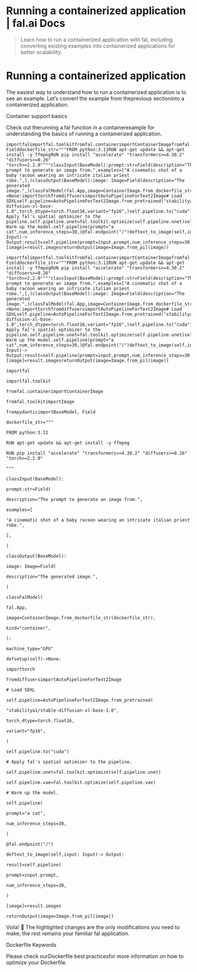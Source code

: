 # Running a containerized application | fal.ai Docs


> Learn how to run a containerized application with fal, including converting existing examples into containerized applications for better scalability.


# Running a containerized application

The easiest way to understand how to run a containerized application is to see an example.
Let’s convert the example from theprevious sectioninto a containerized application.

Container support basics

Check out therunning a fal function in a
containerexample for understanding the
basics of running a containerized application.

```
importfalimportfal.toolkitfromfal.containerimportContainerImagefromfal.toolkitimportImagefrompydanticimportBaseModel, Fielddockerfile_str="""FROM python:3.11RUN apt-get update && apt-get install -y ffmpegRUN pip install "accelerate" "transformers>=4.30.2" "diffusers>=0.26" "torch>=2.2.0""""classInput(BaseModel):prompt:str=Field(description="The prompt to generate an image from.",examples=["A cinematic shot of a baby racoon wearing an intricate italian priest robe.",],)classOutput(BaseModel):image: Image=Field(description="The generated image.",)classFalModel(fal.App,image=ContainerImage.from_dockerfile_str(dockerfile_str),kind="container",):machine_type="GPU"defsetup(self)->None:importtorchfromdiffusersimportAutoPipelineForText2Image# Load SDXLself.pipeline=AutoPipelineForText2Image.from_pretrained("stabilityai/stable-diffusion-xl-base-1.0",torch_dtype=torch.float16,variant="fp16",)self.pipeline.to("cuda")# Apply fal's spatial optimizer to the pipeline.self.pipeline.unet=fal.toolkit.optimize(self.pipeline.unet)self.pipeline.vae=fal.toolkit.optimize(self.pipeline.vae)# Warm up the model.self.pipeline(prompt="a cat",num_inference_steps=30,)@fal.endpoint("/")deftext_to_image(self,input: Input)-> Output:result=self.pipeline(prompt=input.prompt,num_inference_steps=30,)[image]=result.imagesreturnOutput(image=Image.from_pil(image))
```

```
importfalimportfal.toolkitfromfal.containerimportContainerImagefromfal.toolkitimportImagefrompydanticimportBaseModel, Fielddockerfile_str="""FROM python:3.11RUN apt-get update && apt-get install -y ffmpegRUN pip install "accelerate" "transformers>=4.30.2" "diffusers>=0.26" "torch>=2.2.0""""classInput(BaseModel):prompt:str=Field(description="The prompt to generate an image from.",examples=["A cinematic shot of a baby racoon wearing an intricate italian priest robe.",],)classOutput(BaseModel):image: Image=Field(description="The generated image.",)classFalModel(fal.App,image=ContainerImage.from_dockerfile_str(dockerfile_str),kind="container",):machine_type="GPU"defsetup(self)->None:importtorchfromdiffusersimportAutoPipelineForText2Image# Load SDXLself.pipeline=AutoPipelineForText2Image.from_pretrained("stabilityai/stable-diffusion-xl-base-1.0",torch_dtype=torch.float16,variant="fp16",)self.pipeline.to("cuda")# Apply fal's spatial optimizer to the pipeline.self.pipeline.unet=fal.toolkit.optimize(self.pipeline.unet)self.pipeline.vae=fal.toolkit.optimize(self.pipeline.vae)# Warm up the model.self.pipeline(prompt="a cat",num_inference_steps=30,)@fal.endpoint("/")deftext_to_image(self,input: Input)-> Output:result=self.pipeline(prompt=input.prompt,num_inference_steps=30,)[image]=result.imagesreturnOutput(image=Image.from_pil(image))
```

```
importfal
```

```
importfal.toolkit
```

```
fromfal.containerimportContainerImage
```

```
fromfal.toolkitimportImage
```

```
frompydanticimportBaseModel, Field
```

```
dockerfile_str="""
```

```
FROM python:3.11
```

```
RUN apt-get update && apt-get install -y ffmpeg
```

```
RUN pip install "accelerate" "transformers>=4.30.2" "diffusers>=0.26" "torch>=2.2.0"
```

```
"""
```

```
classInput(BaseModel):
```

```
prompt:str=Field(
```

```
description="The prompt to generate an image from.",
```

```
examples=[
```

```
"A cinematic shot of a baby racoon wearing an intricate italian priest robe.",
```

```
],
```

```
)
```

```
classOutput(BaseModel):
```

```
image: Image=Field(
```

```
description="The generated image.",
```

```
)
```

```
classFalModel(
```

```
fal.App,
```

```
image=ContainerImage.from_dockerfile_str(dockerfile_str),
```

```
kind="container",
```

```
):
```

```
machine_type="GPU"
```

```
defsetup(self)->None:
```

```
importtorch
```

```
fromdiffusersimportAutoPipelineForText2Image
```

```
# Load SDXL
```

```
self.pipeline=AutoPipelineForText2Image.from_pretrained(
```

```
"stabilityai/stable-diffusion-xl-base-1.0",
```

```
torch_dtype=torch.float16,
```

```
variant="fp16",
```

```
)
```

```
self.pipeline.to("cuda")
```

```
# Apply fal's spatial optimizer to the pipeline.
```

```
self.pipeline.unet=fal.toolkit.optimize(self.pipeline.unet)
```

```
self.pipeline.vae=fal.toolkit.optimize(self.pipeline.vae)
```

```
# Warm up the model.
```

```
self.pipeline(
```

```
prompt="a cat",
```

```
num_inference_steps=30,
```

```
)
```

```
@fal.endpoint("/")
```

```
deftext_to_image(self,input: Input)-> Output:
```

```
result=self.pipeline(
```

```
prompt=input.prompt,
```

```
num_inference_steps=30,
```

```
)
```

```
[image]=result.images
```

```
returnOutput(image=Image.from_pil(image))
```

Voila! 🎉 The highlighted changes are the only modifications you need to make; the rest remains your familiar fal application.

Dockerfile Keywords

Please check ourDockerfile best practicesfor
more information on how to optimize your Dockerfile.